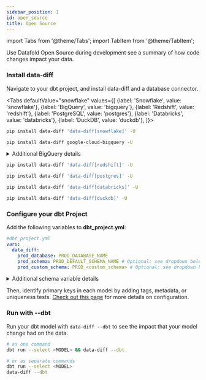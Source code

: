 ```yaml
---
sidebar_position: 1
id: open_source
title: Open Source
---
```

import Tabs from '@theme/Tabs';
import TabItem from '@theme/TabItem';

Use Datafold Open Source during development see a summary of how code changes impact your data.

### Install data-diff

Navigate to your dbt project, and install data-diff and a database connector.

<Tabs
  defaultValue="snowflake"
  values={[
    {label: 'Snowflake', value: 'snowflake'},
    {label: 'BigQuery', value: 'bigquery'},
    {label: 'Redshift', value: 'redshift'},
    {label: 'PostgreSQL', value: 'postgres'},
    {label: 'Databricks', value: 'databricks'},
    {label: 'DuckDB', value: 'duckdb'},
  ]}>
  <TabItem value="snowflake">

  ```zsh
  pip install data-diff 'data-diff[snowflake]' -U
  ```

  </TabItem>
  <TabItem value="bigquery">

  ```zsh
  pip install data-diff google-cloud-bigquery -U
  ```
  <details>
    <summary>Additional BigQuery details</summary>
    Only dbt projects that use the <a href="https://docs.getdbt.com/reference/warehouse-setups/bigquery-setup#oauth-via-gcloud">OAuth via gcloud</a> connection method are currently supported.
    <br/> <br/>
    For example, run: <br/> <code>gcloud auth application-default login</code> <br/>
    <br/>
    Before running: <br/> <code>dbt run --select &lt;MODEL&gt; && data-diff --dbt</code> <br/>
  </details>

  </TabItem>
  <TabItem value="redshift">

  ```zsh
  pip install data-diff 'data-diff[redshift]' -U
  ```

  </TabItem>
  <TabItem value="postgres">

  ```zsh
  pip install data-diff 'data-diff[postgres]' -U
  ```

  </TabItem>
  <TabItem value="databricks">

  ```zsh
  pip install data-diff 'data-diff[databricks]' -U
  ```

  </TabItem>
  <TabItem value="duckdb">

  ```zsh
  pip install data-diff 'data-diff[duckdb]' -U
  ```

  </TabItem>
</Tabs>

### Configure your dbt Project

Add the following variables to **dbt_project.yml**:

  ```yaml
  #dbt_project.yml
  vars:
    data_diff:
      prod_database: PROD_DATABASE_NAME
      prod_schema: PROD_DEFAULT_SCHEMA_NAME # Optional: see dropdown below
      prod_custom_schema: PROD_<custom_schema> # Optional: see dropdown below
  ```
<details>
  <summary>Additional schema variable details</summary>
  The values for <code>prod_schema</code> and <code>prod_custom_schema</code> will vary based on how you have setup dbt.<br/><br/>

  <b>prod_schema</b><br/>
  This variable should be set to the default schema for the production target. It is used when a model does not have a custom schema.
  <br/>
  <br/>
  <b>prod_custom_schema</b><br/>
  This variable is used when a model has a custom schema. The &lt;custom_schema&gt; section is replaced with the custom schema for the model in order to support the various ways schema name generation can be overridden <a href="https://docs.getdbt.com/docs/build/custom-schemas">here</a>.
  <br/>
  <br/>
  If the production schemas look like <code>prod_marketing, prod_sales</code> for example, the variable should be set like so:
  <br/><code>prod_custom_schema: prod_&lt;custom_schema&gt;</code>
  <br/>
  <br/>
  If the production schemas look like <code>marketing, sales</code> for example, the variable would instead be:
  <br/><code>prod_custom_schema: &lt;custom_schema&gt;</code>
  <br/>
  <br/>
  <b>Examples</b><br/>
  <b>Single production schema:</b><br/>
  <code>
  vars:<br/>
    &nbsp;&nbsp;data_diff:<br/>
      &nbsp;&nbsp;&nbsp;&nbsp;prod_database: my_database<br/>
      &nbsp;&nbsp;&nbsp;&nbsp;prod_schema: prod<br/>
  </code>
  <br/>
  <br/>
  <b>Prod schema names always match dev:</b><br/>
  <code>
  vars:<br/>
    &nbsp;&nbsp;data_diff:<br/>
      &nbsp;&nbsp;&nbsp;&nbsp;prod_database: my_database<br/>
  </code>
  <br/>
  <br/>
  <b>Some schemas are prefixed with "prod_", some use "prod" by default:</b><br/>
  <code>
  vars:<br/>
    &nbsp;&nbsp;data_diff:<br/>
      &nbsp;&nbsp;&nbsp;&nbsp;prod_database: my_database<br/>
      &nbsp;&nbsp;&nbsp;&nbsp;prod_schema: prod<br/>
      &nbsp;&nbsp;&nbsp;&nbsp;prod_custom_schema: prod_&lt;custom_schema&gt;<br/>
  </code>
  <br/>
  <br/>
  <b>Production schemas are never prefixed, but can land in the "analytics" schema by default</b><br/>
  <code>
  vars:<br/>
    &nbsp;&nbsp;data_diff:<br/>
      &nbsp;&nbsp;&nbsp;&nbsp;prod_database: my_database<br/>
      &nbsp;&nbsp;&nbsp;&nbsp;prod_schema: analytics<br/>
      &nbsp;&nbsp;&nbsp;&nbsp;prod_custom_schema: &lt;custom_schema&gt;<br/>
  </code>
</details>

Then, identify primary keys in each model by adding tags, metadata, or uniqueness tests. [Check out this page](/guides/dbt_advanced_configs#tag-primary-keys) for more details on configuration.

### Run with --dbt

Run your dbt model with `data-diff --dbt` to see the impact that your model change had on the data.
    
  ```bash
  # as one command
  dbt run --select <MODEL> && data-diff --dbt
  ```
  ```bash
  # or as separate commands
  dbt run --select <MODEL>
  data-diff --dbt
  ```
  
